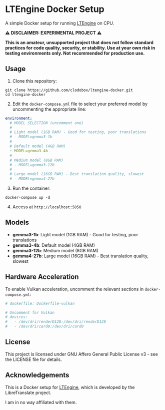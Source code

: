 # LTEngine Docker Setup

A simple Docker setup for running [LTEngine](https://github.com/LibreTranslate/LTEngine) on CPU.

⚠️ **DISCLAIMER: EXPERIMENTAL PROJECT** ⚠️

**This is an amateur, unsupported project that does not follow standard practices for code quality, security, or stability. Use at your own risk in testing environments only. Not recommended for production use.**

## Usage

1. Clone this repository:
```
git clone https://github.com/clodobox/ltengine-docker.git
cd ltengine-docker
```

2. Edit the `docker-compose.yml` file to select your preferred model by uncommenting the appropriate line:
```yaml
environment:
  # MODEL SELECTION (uncomment one)
  #
  # Light model (1GB RAM) - Good for testing, poor translations
  # - MODEL=gemma3-1b
  #
  # Default model (4GB RAM)
  - MODEL=gemma3-4b
  #
  # Medium model (8GB RAM)
  # - MODEL=gemma3-12b
  #
  # Large model (16GB RAM) - Best translation quality, slowest
  # - MODEL=gemma4-27b
```

3. Run the container:
```
docker-compose up -d
```

4. Access at `http://localhost:5050`

## Models

- **gemma3-1b**: Light model (1GB RAM) - Good for testing, poor translations
- **gemma3-4b**: Default model (4GB RAM)
- **gemma3-12b**: Medium model (8GB RAM)
- **gemma4-27b**: Large model (16GB RAM) - Best translation quality, slowest

## Hardware Acceleration

To enable Vulkan acceleration, uncomment the relevant sections in `docker-compose.yml`:

```yaml
# dockerfile: Dockerfile-vulkan

# Uncomment for Vulkan
# devices:
#   - /dev/dri/renderD128:/dev/dri/renderD128
#   - /dev/dri/card0:/dev/dri/card0
```

## License

This project is licensed under GNU Affero General Public License v3 - see the LICENSE file for details.

## Acknowledgements

This is a Docker setup for [LTEngine](https://github.com/LibreTranslate/LTEngine), which is developed by the LibreTranslate project.

I am in no way affiliated with them.
